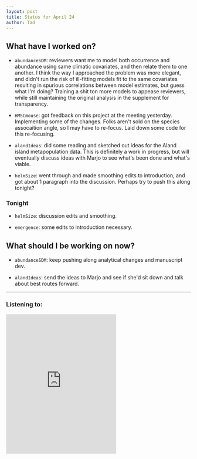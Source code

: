 ```yaml
---
layout: post 
title: Status for April 24 
author: Tad
---
```

 
## What have I worked on?
 
* `abundanceSDM`: reviewers want me to model both occurrence and abundance using same climatic covariates, and then relate them to one another. I think the way I approached the problem was more elegant, and didn't run the risk of ill-fitting models fit to the same covariates resulting in spurious correlations between model estimates, but guess what I'm doing? Training a shit ton more models to appease reviewers, while still maintaining the original analysis in the supplement for transparency. 


* `HMSCmouse`: got feedback on this project at the meeting yesterday. Implementing some of the changes. Folks aren't sold on the species assocaition angle, so I may have to re-focus. Laid down some code for this re-focusing. 


* `alandIdeas`: did some reading and sketched out ideas for the Aland island metapopulation data. This is definitely a work in progress, but will eventually discuss ideas with Marjo to see what's been done and what's viable. 


* `helmSize`: went through and made smoothing edits to introduction, and got about 1 paragraph into the discussion. Perhaps try to push this along tonight? 






 
### Tonight 

* `helmSize`: discussion edits and smoothing. 

* `emergence`: some edits to introduction necessary.






## What should I be working on now? 

* `abundanceSDM`: keep pushing along analytical changes and manuscript dev. 

* `alandIdeas`: send the ideas to Marjo and see if she'd sit down and talk about best routes forward. 





--- 

### Listening to: 
 
 <iframe src='https://embed.spotify.com/?uri=spotify%3Atrack%3A7ofZgS5xDW0XodfjaXWvZG' width='300' height='380' frameborder='0' allowtransparency='true'></iframe> 
 
 <i class='fa fa-code' style='color:pink'></i> 
